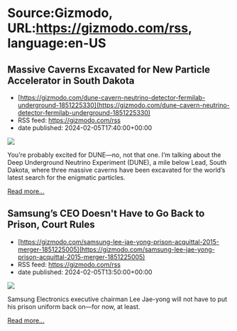 # Source:Gizmodo, URL:https://gizmodo.com/rss, language:en-US

## Massive Caverns Excavated for New Particle Accelerator in South Dakota
 - [https://gizmodo.com/dune-cavern-neutrino-detector-fermilab-underground-1851225330](https://gizmodo.com/dune-cavern-neutrino-detector-fermilab-underground-1851225330)
 - RSS feed: https://gizmodo.com/rss
 - date published: 2024-02-05T17:40:00+00:00

<img class="type:primaryImage" src="https://i.kinja-img.com/image/upload/c_fit,q_80,w_636/d3c3f18da0ddebccffbef3dbecd1f03f.jpg" /><p>You’re probably excited for DUNE—no, not that one. I’m talking about the Deep Underground Neutrino Experiment (DUNE), a mile below Lead, South Dakota, where three massive caverns have been excavated for the world’s latest search for the enigmatic particles.<br /></p><p><a href="https://gizmodo.com/dune-cavern-neutrino-detector-fermilab-underground-1851225330">Read more...</a></p>

## Samsung’s CEO Doesn't Have to Go Back to Prison, Court Rules
 - [https://gizmodo.com/samsung-lee-jae-yong-prison-acquittal-2015-merger-1851225005](https://gizmodo.com/samsung-lee-jae-yong-prison-acquittal-2015-merger-1851225005)
 - RSS feed: https://gizmodo.com/rss
 - date published: 2024-02-05T13:50:00+00:00

<img class="type:primaryImage" src="https://i.kinja-img.com/image/upload/c_fit,q_80,w_636/f25bce76e865317f3160cd8bf4f58ca8.png" /><p>Samsung Electronics executive chairman Lee Jae-yong will not have to put his prison uniform back on—for now, at least.</p><p><a href="https://gizmodo.com/samsung-lee-jae-yong-prison-acquittal-2015-merger-1851225005">Read more...</a></p>

